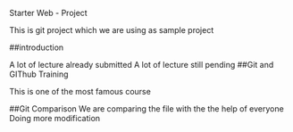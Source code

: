 Starter Web - Project

This is git project which we are using as sample project

##introduction

A lot of lecture already submitted
A lot of lecture still pending
##Git and GIThub Training

This is one of the most famous course

##Git Comparison
We are comparing the file
with the the help of everyone
Doing more modification

